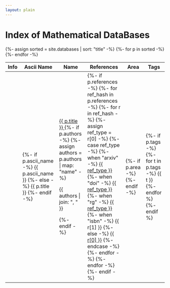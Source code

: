 ```yaml
---
layout: plain
---
```

<h1 class="smallcaps">Index of Mathematical DataBases</h1>
<table class="display datatable" data-order-columns="[1]">
    <thead>
        <tr>
            <th>Info</th>
            <th data-hide-column="true">Ascii Name</th>
            <th>Name</th>
            <th>References</th>
            <th>Area</th>
            <th>Tags</th>
        </tr>
    </thead>
    <tbody>
        {%- assign sorted = site.databases | sort: "title" -%}
        {%- for p in sorted -%}
            <tr>
                <td class="centered-td"><a href="{{ p.id }}"><i class="fas fa-info-circle"></i></a></td>
                <td>
                    {%- if p.ascii_name -%}
                    {{ p.ascii_name }}
                    {%- else -%}
                    {{ p.title }}
                    {%- endif -%}
                </td>
                <td>
                    <a href="{{ p.location }}" target="_blank">
                        {{ p.title }}
                        <i class="fas fa-external-link-alt"></i>
                    </a>
                    {%- if p.authors -%}
                        {%- assign authors = p.authors | map: "name" -%}
                        <p>{{ authors | join: ", " }}</p>
                    {%- endif -%}
                </td>
                <td>
                    {%- if p.references -%}
                        {%- for ref_hash in p.references -%}
                            {%- for r in ref_hash -%}
                                {%- assign ref_type = r[0] -%}
                                {%- case ref_type -%}
                                {%- when "arxiv" -%}
                                    <a href="https://arxiv.org/abs/{{ r[1] }}" target="_blank">{{ ref_type }}</a>
                                {%- when "doi" -%}
                                    <a href="https://doi.org/{{ r[1] }}" target="_blank">{{ ref_type }}</a>
                                {%- when "rg" -%}
                                    <a href="https://www.researchgate.net/publication/{{ r[1] }}" target="_blank">{{ ref_type }}</a>
                                {%- when "isbn" -%}
                                    {{ r[1] }}
                                {%- else -%}
                                    <a href="{{ r[1] }}">{{ r[0] }}</a>
                                {%- endcase -%}
                            {%- endfor -%}
                        {%- endfor -%}
                    {%- endif -%}
                </td>
                <td>
                    {%- if p.area -%}
                    {%- endif -%}
                </td>
                <td>
                    {%- if p.tags -%}
                        {%- for t in p.tags -%}
                            {{ t }}
                        {%- endfor %}
                    {%- endif %}
                </td>
            </tr>
        {%- endfor -%}
    </tbody>
</table>
